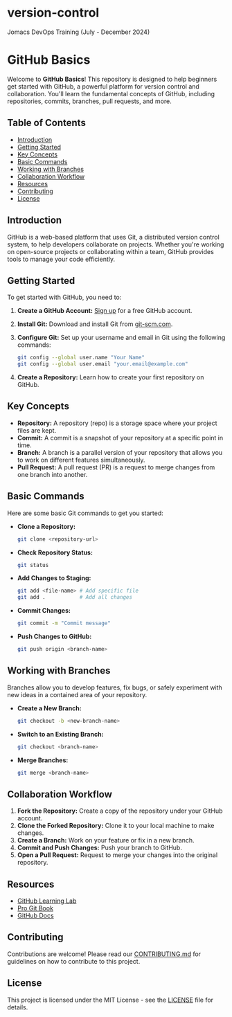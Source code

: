 # version-control
Jomacs DevOps Training (July - December 2024)
# GitHub Basics

Welcome to **GitHub Basics**! This repository is designed to help beginners get started with GitHub, a powerful platform for version control and collaboration. You'll learn the fundamental concepts of GitHub, including repositories, commits, branches, pull requests, and more.

## Table of Contents

- [Introduction](#introduction)
- [Getting Started](#getting-started)
- [Key Concepts](#key-concepts)
- [Basic Commands](#basic-commands)
- [Working with Branches](#working-with-branches)
- [Collaboration Workflow](#collaboration-workflow)
- [Resources](#resources)
- [Contributing](#contributing)
- [License](#license)

## Introduction

GitHub is a web-based platform that uses Git, a distributed version control system, to help developers collaborate on projects. Whether you're working on open-source projects or collaborating within a team, GitHub provides tools to manage your code efficiently.

## Getting Started

To get started with GitHub, you need to:

1. **Create a GitHub Account:** [Sign up](https://github.com/join) for a free GitHub account.
2. **Install Git:** Download and install Git from [git-scm.com](https://git-scm.com/).
3. **Configure Git:** Set up your username and email in Git using the following commands:

    ```bash
    git config --global user.name "Your Name"
    git config --global user.email "your.email@example.com"
    ```

4. **Create a Repository:** Learn how to create your first repository on GitHub.

## Key Concepts

- **Repository:** A repository (repo) is a storage space where your project files are kept.
- **Commit:** A commit is a snapshot of your repository at a specific point in time.
- **Branch:** A branch is a parallel version of your repository that allows you to work on different features simultaneously.
- **Pull Request:** A pull request (PR) is a request to merge changes from one branch into another.

## Basic Commands

Here are some basic Git commands to get you started:

- **Clone a Repository:**

    ```bash
    git clone <repository-url>
    ```

- **Check Repository Status:**

    ```bash
    git status
    ```

- **Add Changes to Staging:**

    ```bash
    git add <file-name> # Add specific file
    git add .           # Add all changes
    ```

- **Commit Changes:**

    ```bash
    git commit -m "Commit message"
    ```

- **Push Changes to GitHub:**

    ```bash
    git push origin <branch-name>
    ```

## Working with Branches

Branches allow you to develop features, fix bugs, or safely experiment with new ideas in a contained area of your repository.

- **Create a New Branch:**

    ```bash
    git checkout -b <new-branch-name>
    ```

- **Switch to an Existing Branch:**

    ```bash
    git checkout <branch-name>
    ```

- **Merge Branches:**

    ```bash
    git merge <branch-name>
    ```

## Collaboration Workflow

1. **Fork the Repository:** Create a copy of the repository under your GitHub account.
2. **Clone the Forked Repository:** Clone it to your local machine to make changes.
3. **Create a Branch:** Work on your feature or fix in a new branch.
4. **Commit and Push Changes:** Push your branch to GitHub.
5. **Open a Pull Request:** Request to merge your changes into the original repository.

## Resources

- [GitHub Learning Lab](https://lab.github.com/)
- [Pro Git Book](https://git-scm.com/book/en/v2)
- [GitHub Docs](https://docs.github.com/)

## Contributing

Contributions are welcome! Please read our [CONTRIBUTING.md](CONTRIBUTING.md) for guidelines on how to contribute to this project.

## License

This project is licensed under the MIT License - see the [LICENSE](LICENSE) file for details.


